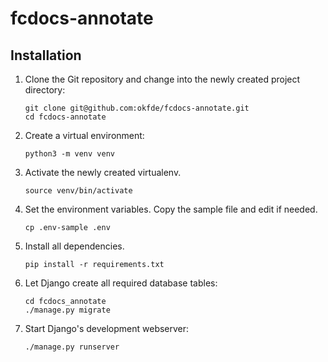 # fcdocs-annotate

## Installation

1.  Clone the Git repository and change into the newly created project directory:

        git clone git@github.com:okfde/fcdocs-annotate.git
        cd fcdocs-annotate

1.  Create a virtual environment:

        python3 -m venv venv

1.  Activate the newly created virtualenv.

        source venv/bin/activate

1.  Set the environment variables. Copy the sample file and edit if needed.

        cp .env-sample .env

1.  Install all dependencies.

        pip install -r requirements.txt

1.  Let Django create all required database tables:

        cd fcdocs_annotate
        ./manage.py migrate

1.  Start Django's development webserver:

        ./manage.py runserver
